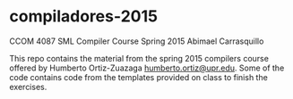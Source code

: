 # compiladores-2015
CCOM 4087 SML Compiler Course Spring 2015
Abimael Carrasquillo

This repo contains the material from the spring 2015 compilers course offered by Humberto Ortiz-Zuazaga <humberto.ortiz@upr.edu>.
Some of the code contains code from the templates provided on class to finish the exercises.
